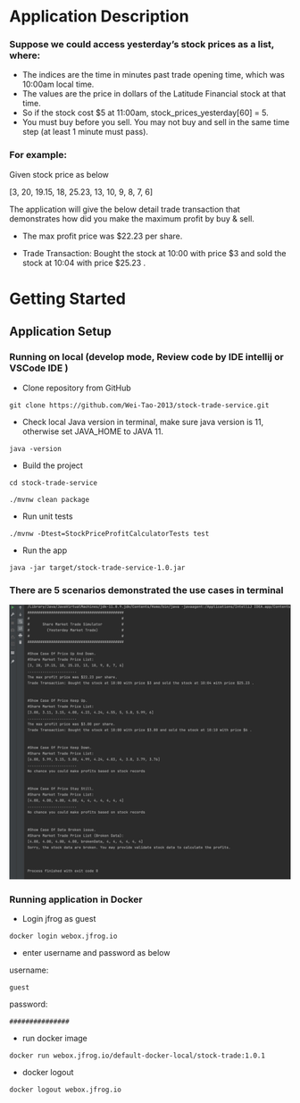 # Application Description

### Suppose we could access yesterday’s stock prices as a list, where:

* The indices are the time in minutes past trade opening time, which was 10:00am local time.
* The values are the price in dollars of the Latitude Financial stock at that time.
* So if the stock cost $5 at 11:00am, stock_prices_yesterday[60] = 5.
* You must buy before you sell. You may not buy and sell in the same time step (at least 1 minute must pass).

### For example:

Given stock price as below 

[3, 20, 19.15, 18, 25.23, 13, 10, 9, 8, 7, 6]

The application will give the below detail trade transaction that demonstrates how did you make the maximum profit by buy & sell. 

* The max profit price was $22.23 per share.

* Trade Transaction: Bought the stock at 10:00 with price $3 and sold the stock at 10:04 with price $25.23 .

  
# Getting Started
## Application Setup

### Running on local (develop mode, Review code by IDE intellij or VSCode IDE ) 
* Clone repository from GitHub 
```
git clone https://github.com/Wei-Tao-2013/stock-trade-service.git
``` 
* Check local Java version in terminal, make sure java version is 11, otherwise set JAVA_HOME to JAVA 11. 
``` 
java -version
```  
* Build the project
```
cd stock-trade-service
```
```
./mvnw clean package
```  
* Run unit tests
```
./mvnw -Dtest=StockPriceProfitCalculatorTests test
```
* Run the app
```
java -jar target/stock-trade-service-1.0.jar
```
### There are 5 scenarios demonstrated the use cases in terminal

  ![description](app-screen-shot.jpg?raw=true)


### Running application in Docker 
* Login jfrog as guest

```
docker login webox.jfrog.io
```
* enter username and password as below

username:
```
guest
```
password:
```
###############
```
* run docker image

```
docker run webox.jfrog.io/default-docker-local/stock-trade:1.0.1
```
* docker logout
```
docker logout webox.jfrog.io
```
